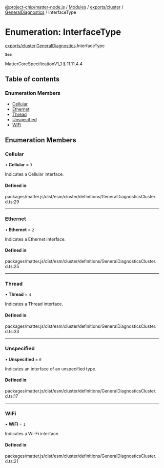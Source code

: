 [@project-chip/matter-node.js](../README.md) / [Modules](../modules.md) / [exports/cluster](../modules/exports_cluster.md) / [GeneralDiagnostics](../modules/exports_cluster.GeneralDiagnostics.md) / InterfaceType

# Enumeration: InterfaceType

[exports/cluster](../modules/exports_cluster.md).[GeneralDiagnostics](../modules/exports_cluster.GeneralDiagnostics.md).InterfaceType

**`See`**

MatterCoreSpecificationV1_1 § 11.11.4.4

## Table of contents

### Enumeration Members

- [Cellular](exports_cluster.GeneralDiagnostics.InterfaceType.md#cellular)
- [Ethernet](exports_cluster.GeneralDiagnostics.InterfaceType.md#ethernet)
- [Thread](exports_cluster.GeneralDiagnostics.InterfaceType.md#thread)
- [Unspecified](exports_cluster.GeneralDiagnostics.InterfaceType.md#unspecified)
- [WiFi](exports_cluster.GeneralDiagnostics.InterfaceType.md#wifi)

## Enumeration Members

### Cellular

• **Cellular** = ``3``

Indicates a Cellular interface.

#### Defined in

packages/matter.js/dist/esm/cluster/definitions/GeneralDiagnosticsCluster.d.ts:29

___

### Ethernet

• **Ethernet** = ``2``

Indicates a Ethernet interface.

#### Defined in

packages/matter.js/dist/esm/cluster/definitions/GeneralDiagnosticsCluster.d.ts:25

___

### Thread

• **Thread** = ``4``

Indicates a Thread interface.

#### Defined in

packages/matter.js/dist/esm/cluster/definitions/GeneralDiagnosticsCluster.d.ts:33

___

### Unspecified

• **Unspecified** = ``0``

Indicates an interface of an unspecified type.

#### Defined in

packages/matter.js/dist/esm/cluster/definitions/GeneralDiagnosticsCluster.d.ts:17

___

### WiFi

• **WiFi** = ``1``

Indicates a Wi-Fi interface.

#### Defined in

packages/matter.js/dist/esm/cluster/definitions/GeneralDiagnosticsCluster.d.ts:21
